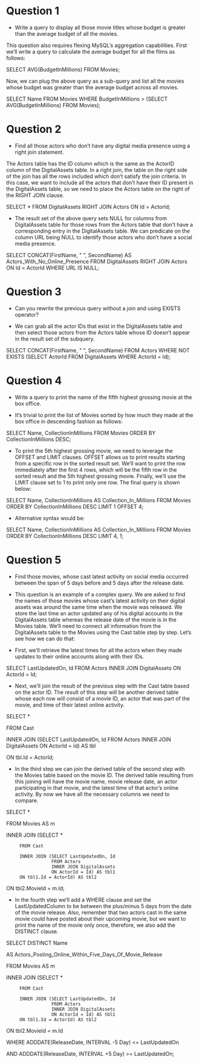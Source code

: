 # Question 1

-   Write a query to display all those movie titles whose budget is greater than the average budget of all the movies.

This question also requires flexing MySQL’s aggregation capabilities. First we’ll write a query to calculate the average budget for all the films as follows:

SELECT AVG(BudgetInMillions)
FROM Movies;

Now, we can plug the above query as a sub-query and list all the movies whose budget was greater than the average budget across all movies.

SELECT Name
FROM Movies
WHERE BudgetInMillions > (SELECT AVG(BudgetInMillions)
FROM Movies);

# Question 2

-   Find all those actors who don’t have any digital media presence using a right join statement.

The Actors table has the ID column which is the same as the ActorID column of the DigitalAssets table. In a right join, the table on the right side of the join has all the rows included which don’t satisfy the join criteria. In this case, we want to include all the actors that don’t have their ID present in the DigitalAssets table, so we need to place the Actors table on the right of the RIGHT JOIN clause.

SELECT \* FROM DigitalAssets
RIGHT JOIN Actors
ON Id = ActorId;

-   The result set of the above query sets NULL for columns from DigitalAssets table for those rows from the Actors table that don’t have a corresponding entry in the DigitalAssets table. We can predicate on the column URL being NULL to identify those actors who don’t have a social media presence.

SELECT CONCAT(FirstName, " ", SecondName)
AS Actors_With_No_Online_Presence
FROM DigitalAssets
RIGHT JOIN Actors
ON Id = ActorId
WHERE URL IS NULL;

# Question 3

-   Can you rewrite the previous query without a join and using EXISTS operator?

-   We can grab all the actor IDs that exist in the DigitalAssets table and then select those actors from the Actors table whose ID doesn’t appear in the result set of the subquery.

SELECT CONCAT(FirstName, " ", SecondName)
FROM Actors
WHERE NOT EXISTS (SELECT ActorId
FROM DigitalAssets
WHERE ActorId = Id);

# Question 4

-   Write a query to print the name of the fifth highest grossing movie at the box office.

-   It’s trivial to print the list of Movies sorted by how much they made at the box office in descending fashion as follows:

SELECT Name, CollectionInMillions
FROM Movies
ORDER BY CollectionInMillions DESC;

-   To print the 5th highest grossing movie, we need to leverage the OFFSET and LIMIT clauses. OFFSET allows us to print results starting from a specific row in the sorted result set. We’ll want to print the row immediately after the first 4 rows, which will be the fifth row in the sorted result and the 5th highest grossing movie. Finally, we’ll use the LIMIT clause set to 1 to print only one row. The final query is shown below:

SELECT Name,
CollectionInMillions AS Collection_In_Millions
FROM Movies
ORDER BY CollectionInMillions DESC
LIMIT 1 OFFSET 4;

-   Alternative syntax would be:

SELECT Name,
CollectionInMillions AS Collection_In_Millions
FROM Movies
ORDER BY CollectionInMillions DESC
LIMIT 4, 1;

# Question 5

-   Find those movies, whose cast latest activity on social media occurred between the span of 5 days before and 5 days after the release date.

-   This question is an example of a complex query. We are asked to find the names of those movies whose cast’s latest activity on their digital assets was around the same time when the movie was released. We store the last time an actor updated any of his digital accounts in the DigitalAssets table whereas the release date of the movie is in the Movies table. We’ll need to connect all information from the DigitalAssets table to the Movies using the Cast table step by step. Let’s see how we can do that:

-   First, we’ll retrieve the latest times for all the actors when they made updates to their online accounts along with their IDs.

SELECT LastUpdatedOn, Id
FROM Actors
INNER JOIN DigitalAssets
ON ActorId = Id;

-   Next, we’ll join the result of the previous step with the Cast table based on the actor ID. The result of this step will be another derived table whose each row will consist of a movie ID, an actor that was part of the movie, and time of their latest online activity.

SELECT \*

FROM Cast

INNER JOIN (SELECT LastUpdatedOn, Id
FROM Actors
INNER JOIN DigitalAssets
ON ActorId = Id) AS tbl

ON tbl.Id = ActorId;

-   In the third step we can join the derived table of the second step with the Movies table based on the movie ID. The derived table resulting from this joining will have the movie name, movie release date, an actor participating in that movie, and the latest time of that actor’s online activity. By now we have all the necessary columns we need to compare.

SELECT \*

FROM Movies AS m

INNER JOIN (SELECT \*

         FROM Cast

         INNER JOIN (SELECT LastUpdatedOn, Id
                     FROM Actors
                     INNER JOIN DigitalAssets
                     ON ActorId = Id) AS tbl1
         ON tbl1.Id = ActorId) AS tbl2

ON tbl2.MovieId = m.Id;

-   In the fourth step we’ll add a WHERE clause and set the LastUpdatedColumn to be between the plus/minus 5 days from the date of the movie release. Also, remember that two actors cast in the same movie could have posted about their upcoming movie, but we want to print the name of the movie only once, therefore, we also add the DISTINCT clause.

SELECT DISTINCT Name

AS Actors_Posting_Online_Within_Five_Days_Of_Movie_Release

FROM Movies AS m

INNER JOIN (SELECT \*

         FROM Cast

         INNER JOIN (SELECT LastUpdatedOn, Id
                     FROM Actors
                     INNER JOIN DigitalAssets
                     ON ActorId = Id) AS tbl1
         ON tbl1.Id = ActorId) AS tbl2

ON tbl2.MovieId = m.Id

WHERE ADDDATE(ReleaseDate, INTERVAL -5 Day) <= LastUpdatedOn

AND ADDDATE(ReleaseDate, INTERVAL +5 Day) >= LastUpdatedOn;
